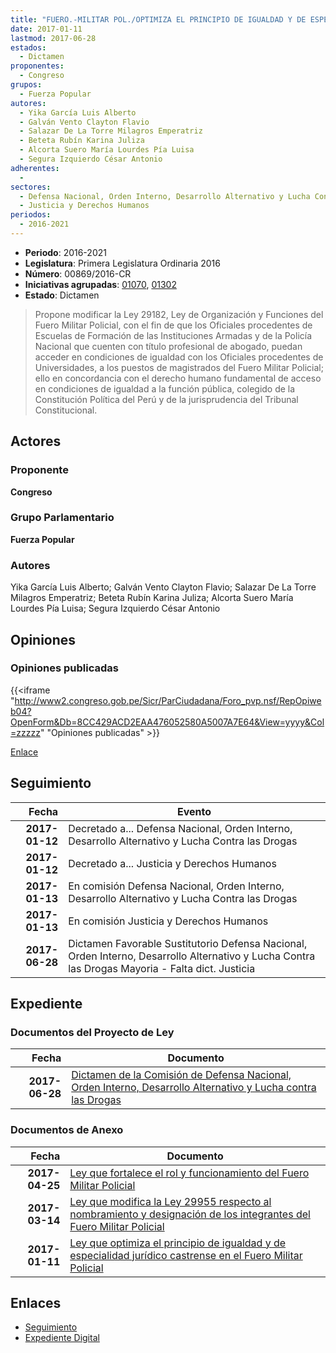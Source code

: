 ```yaml
---
title: "FUERO.-MILITAR POL./OPTIMIZA EL PRINCIPIO DE IGUALDAD Y DE ESPECIALIDAD JURÍDICO CASTRENSE EN EL FUERO MILITAR POLICIAL..."
date: 2017-01-11
lastmod: 2017-06-28
estados: 
  - Dictamen
proponentes: 
  - Congreso
grupos: 
  - Fuerza Popular
autores: 
  - Yika García Luis Alberto
  - Galván Vento Clayton Flavio
  - Salazar De La Torre Milagros Emperatriz
  - Beteta Rubín Karina Juliza
  - Alcorta Suero María Lourdes Pía Luisa
  - Segura Izquierdo César Antonio
adherentes: 
  - 
sectores: 
  - Defensa Nacional, Orden Interno, Desarrollo Alternativo y Lucha Contra las Drogas
  - Justicia y Derechos Humanos
periodos: 
  - 2016-2021
---
```


- **Periodo**: 2016-2021
- **Legislatura**: Primera Legislatura Ordinaria 2016
- **Número**: 00869/2016-CR
- **Iniciativas agrupadas**: [01070](../../01000/01070), [01302](../../01300/01302)
- **Estado**: Dictamen

> Propone modificar la Ley 29182, Ley de Organización y Funciones del Fuero Militar Policial, con el fin de que los Oficiales procedentes de Escuelas de Formación de las Instituciones Armadas y de la Policía Nacional que cuenten con título profesional de abogado, puedan acceder en condiciones de igualdad con los Oficiales procedentes de Universidades, a los puestos de magistrados del Fuero Militar Policial; ello en concordancia con el derecho humano fundamental de acceso en condiciones de igualdad a la función pública, colegido de la Constitución Política del Perú y de la jurisprudencia del Tribunal Constitucional.


## Actores

### Proponente

**Congreso**

### Grupo Parlamentario

**Fuerza Popular**

### Autores

Yika García Luis Alberto; Galván Vento Clayton Flavio; Salazar De La Torre Milagros Emperatriz; Beteta Rubín Karina Juliza; Alcorta Suero María Lourdes Pía Luisa; Segura Izquierdo César Antonio


## Opiniones

### Opiniones publicadas

{{<iframe "http://www2.congreso.gob.pe/Sicr/ParCiudadana/Foro_pvp.nsf/RepOpiweb04?OpenForm&Db=8CC429ACD2EAA476052580A5007A7E64&View=yyyy&Col=zzzzz" "Opiniones publicadas" >}}

[Enlace](http://www2.congreso.gob.pe/Sicr/ParCiudadana/Foro_pvp.nsf/RepOpiweb04?OpenForm&Db=8CC429ACD2EAA476052580A5007A7E64&View=yyyy&Col=zzzzz)

## Seguimiento

| Fecha | Evento |
|------:|--------|
| **2017-01-12** | Decretado a... Defensa Nacional, Orden Interno, Desarrollo Alternativo y Lucha Contra las Drogas|
| **2017-01-12** | Decretado a... Justicia y Derechos Humanos|
| **2017-01-13** | En comisión Defensa Nacional, Orden Interno, Desarrollo Alternativo y Lucha Contra las Drogas|
| **2017-01-13** | En comisión Justicia y Derechos Humanos|
| **2017-06-28** | Dictamen Favorable Sustitutorio Defensa Nacional, Orden Interno, Desarrollo Alternativo y Lucha Contra las Drogas Mayoria - Falta dict. Justicia|


## Expediente


### Documentos del Proyecto de Ley

| Fecha | Documento |
|------:|--------|
| **2017-06-28** | [Dictamen de la Comisión de Defensa Nacional, Orden Interno, Desarrollo Alternativo y Lucha contra las Drogas](http://www.leyes.congreso.gob.pe/Documentos/2016_2021/Dictamenes/Proyectos_de_Ley/00869DC07MAY20170628.pdf) |

### Documentos de Anexo

| Fecha | Documento |
|------:|--------|
| **2017-04-25** | [Ley que fortalece el rol y funcionamiento del Fuero Militar Policial](http://www.leyes.congreso.gob.pe/Documentos/2016_2021/Proyectos_de_Ley_y_de_Resoluciones_Legislativas/PL0130220170425..pdf) |
| **2017-03-14** | [Ley que modifica la Ley 29955 respecto al nombramiento y designación de los integrantes del Fuero Militar Policial](http://www.leyes.congreso.gob.pe/Documentos/2016_2021/Proyectos_de_Ley_y_de_Resoluciones_Legislativas/PL0107020170314..pdf) |
| **2017-01-11** | [Ley que optimiza el principio de igualdad y de especialidad jurídico castrense en el Fuero Militar Policial](http://www.leyes.congreso.gob.pe/Documentos/2016_2021/Proyectos_de_Ley_y_de_Resoluciones_Legislativas/PL0086920170111.pdf) |

## Enlaces 

- [Seguimiento](http://www2.congreso.gob.pe/Sicr/TraDocEstProc/CLProLey2016.nsf/f7fff46988ca05b1052578e100829cc7/0b6134e4d42497f9052580a50078f1b0?OpenDocument)
- [Expediente Digital](http://www2.congreso.gob.pe/Sicr/TraDocEstProc/CLProLey2016.nsf/f7fff46988ca05b1052578e100829cc7/0b6134e4d42497f9052580a50078f1b0?OpenDocument&Click=05257FB7005EB655.eb71d0cf91d8294e05256cdf006b5706/$Body/0.1C6C)
